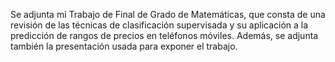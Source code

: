 Se adjunta mi Trabajo de Final de Grado de Matemáticas, que consta de una revisión de las técnicas de clasificación supervisada y su aplicación a la predicción de rangos de precios en teléfonos móviles. Además, se adjunta también la presentación usada para exponer el trabajo.
